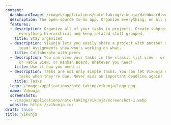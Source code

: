 ```yaml
---
content:
  dashboardImage: /images/applications/note-taking/vikunja/dashboard.webp
  description: The open-source to-do app. Organize everything, on all platforms.
  features:
  - description: Organize all of your tasks in projects. Create subprojects organize
      everything hierarchical and keep related stuff grouped.
    title: Stay organized
  - description: Vikunja lets you easily share a project with another user or a whole
      team! Assignments show who's working on what.
    title: Collaborate with peers
  - description: You can view your tasks in the classic list view - or a Gantt Chart,
      or Table view, or Kanban Board. Whatever you need!
    title: Use it how you need it
  - description: Tasks are not only simple tasks. You can let Vikunja remind you of
      tasks when they're due. Never miss an important deadline again!
    title: Tasks
  logo: /images/applications/note-taking/vikunja/logo.png
  name: Vikunja
  screenshots:
  - /images/applications/note-taking/vikunja/screenshot-1.webp
  website: https://vikunja.io/
draft: false
title: Vikunja
---
```


